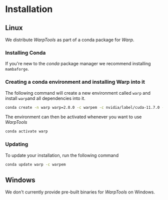 # Installation

## Linux

We distribute *WarpTools* as part of a conda package for *Warp*.

### Installing Conda

If you're new to the *conda* package manager we recommend installing `mambaforge`. 

### Creating a conda environment and installing Warp into it

The following command will create a new environment called `warp` and install `warp`and all 
dependencies into it.

```sh
conda create -n warp warp=2.0.0 -c warpem -c nvidia/label/cuda-11.7.0 -c pytorch -c conda-forge
```

The environment can then be activated whenever you want to use *WarpTools*

```sh
conda activate warp 
```

### Updating

To update your installation, run the following command

```sh
conda update warp -c warpem
```

## Windows

We don't currently provide pre-built binaries for *WarpTools* on Windows.